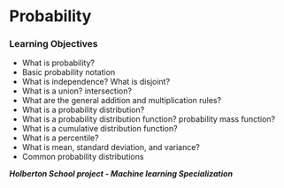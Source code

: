 # Probability

### **Learning Objectives**


* What is probability?
* Basic probability notation
* What is independence? What is disjoint?
* What is a union? intersection?
* What are the general addition and multiplication rules?
* What is a probability distribution?
* What is a probability distribution function? probability mass function?
* What is a cumulative distribution function?
* What is a percentile?
* What is mean, standard deviation, and variance?
* Common probability distributions


***Holberton School project - Machine learning Specialization***